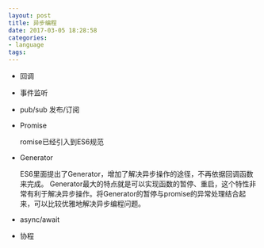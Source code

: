 ```yaml
---
layout: post
title: 异步编程
date: 2017-03-05 18:28:58
categories:
- language
tags:
---
```


- 回调
- 事件监听
- pub/sub 发布/订阅
- Promise

	romise已经引入到ES6规范

- Generator

	ES6里面提出了Generator，增加了解决异步操作的途径，不再依据回调函数来完成。
	Generator最大的特点就是可以实现函数的暂停、重启，这个特性非常有利于解决异步操作。将Generator的暂停与promise的异常处理结合起来，可以比较优雅地解决异步编程问题。
	
- async/await
- 协程